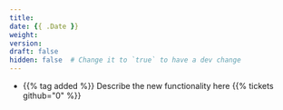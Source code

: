 ```yaml
---
title:
date: {{ .Date }}
weight:
version:
draft: false
hidden: false  # Change it to `true` to have a dev change
---
```


<!-- Available tags are: added, changed, deprecated, removed, fixed, security, performance -->
- {{% tag added %}} Describe the new functionality here {{% tickets github="0" %}}
